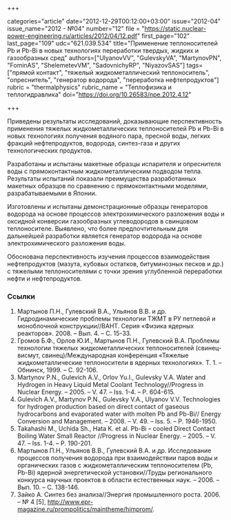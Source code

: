 +++

categories="article"
date="2012-12-29T00:12:00+03:00"
issue="2012-04"
issue_name="2012 - №04"
number="12"
file = "https://static.nuclear-power-engineering.ru/articles/2012/04/12.pdf"
first_page="102"
last_page="109"
udc="621.039.534"
title="Применение теплоносителей Pb и Pb-Bi в новых технологиях переработки твердых, жидких и газообразных сред"
authors=["UlyanovVV", "GulevskyVA", "MartynovPN", "FominAS", "ShelemetevVM", "SadovnichyRP",  "NiyazovSAS"]
tags=["прямой контакт", "тяжелый жидкометаллический теплоноситель", "опреснитель", "генератор водорода", "переработка нефтепродуктов"]
rubric = "thermalphysics"
rubric_name = "Теплофизика и теплогидравлика"
doi="https://doi.org/10.26583/npe.2012.4.12"

+++

Приведены результаты исследований, доказывающие перспективность применения тяжелых жидкометаллических теплоносителей Pb и Pb-Bi в новых технологиях получения водяного пара, пресной воды, легких фракций нефтепродуктов, водорода, синтез-газа и других технологических продуктов.

Разработаны и испытаны макетные образцы испарителя и опреснителя воды с прямоконтактным жидкометаллическим подводом тепла. Результаты испытаний показали преимущества разработанных макетных образцов по сравнению с прямоконтактными моделями, разрабатываемыми в Японии.

Изготовлены и испытаны демонстрационные образцы генераторов водорода на основе процессов электрохимического разложения воды и оксидной конверсии газообразных углеводородов в свинцовом теплоносителе. Выявлено, что более предпочтительным для дальнейшей разработки является генератор водорода на основе электрохимического разложения воды.

Обоснована перспективность изучения процессов взаимодействия нефтепродуктов (мазута, кубовых остатков, битуминозных песков и др.) с тяжелыми теплоносителями с точки зрения углубленной переработки нефти и нефтепродуктов.

### Ссылки

1. Мартынов П.Н., Гулевский В.А., Ульянов В.В. и др. Гидродинамические проблемы технологии ТЖМТ в РУ петлевой и моноблочной конструкции//ВАНТ. Серия «Физика ядерных реакторов». 2008. – Вып. 4. – С. 15-33.
2. Громов Б.Ф., Орлов Ю.И., Мартынов П.Н., Гулевский В.А. Проблемы технологии тяжелых жидкометаллических теплоносителей (свинец-висмут, свинец)/Международная конференция «Тяжелые жидкометаллические теплоносители в ядерных технологиях». Т. 1. – Обнинск, 1999. – С. 92-106.
3. Martynov P.N., Gulevich A.V., Orlov Yu.I., Gulevsky V.A. Water and Hydrogen in Heavy Liquid Metal Coolant Technology//Progress in Nuclear Energy. – 2005. – V. 47. – Iss. 1-4. – Р. 604-615.
4. Gulevich A.V., Martynov P.N., Gulevsky V.A., Ulyanov V.V. Technologies for hydrogen production based on direct contact of gaseous hydrocarbons and evaporated water with molten Pb and Pb-Bi// Energy Conversion and Management. – 2008. – V. 49. – Iss. 5. – Р. 1946-1950.
5. Takahashi M., Uchida Sh., Hata K. et al. Pb-Bi – cooled Direct Contact Boiling Water Small Reactor //Progress in Nuclear Energy. – 2005. – V. 47. – Iss. 1-4. – Р. 190-201.
6. Мартынов П.Н., Ульянов В.В., Гулевский В.А. и др. Исследование процессов получения водорода при взаимодействии паров воды и органических газов с жидкометаллическим теплоносителем (Pb, Pb-Bi) ядерной энергетической установки//Труды регионального конкурса научных проектов в области естественных наук. – 2006. – Вып. 10. – С. 138-146.
7. Зайко А. Синтез без анализа//Энергия промышленного роста. 2006. – № 4 [5], http://www.epr-magazine.ru/prompolitics/maintheme/himprom/.